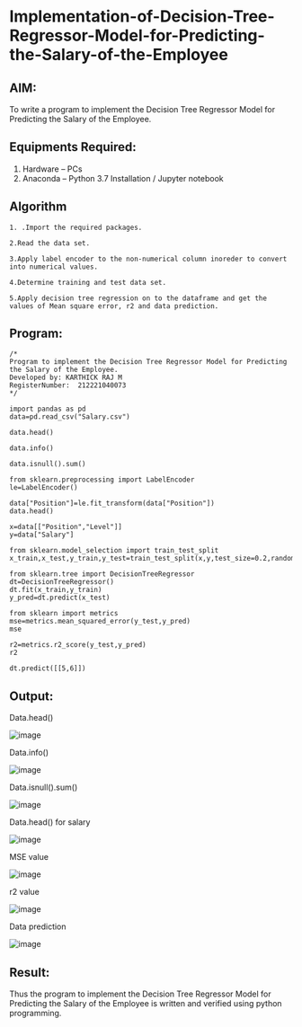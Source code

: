 # Implementation-of-Decision-Tree-Regressor-Model-for-Predicting-the-Salary-of-the-Employee

## AIM:
To write a program to implement the Decision Tree Regressor Model for Predicting the Salary of the Employee.

## Equipments Required:
1. Hardware – PCs
2. Anaconda – Python 3.7 Installation / Jupyter notebook

## Algorithm
```
1. .Import the required packages.

2.Read the data set.

3.Apply label encoder to the non-numerical column inoreder to convert into numerical values.

4.Determine training and test data set.

5.Apply decision tree regression on to the dataframe and get the values of Mean square error, r2 and data prediction.
```
## Program:
```
/*
Program to implement the Decision Tree Regressor Model for Predicting the Salary of the Employee.
Developed by: KARTHICK RAJ M
RegisterNumber:  212221040073
*/
```
```
import pandas as pd
data=pd.read_csv("Salary.csv")

data.head()

data.info()

data.isnull().sum()

from sklearn.preprocessing import LabelEncoder
le=LabelEncoder()

data["Position"]=le.fit_transform(data["Position"])
data.head()

x=data[["Position","Level"]]
y=data["Salary"]

from sklearn.model_selection import train_test_split
x_train,x_test,y_train,y_test=train_test_split(x,y,test_size=0.2,random_state=2)

from sklearn.tree import DecisionTreeRegressor
dt=DecisionTreeRegressor()
dt.fit(x_train,y_train)
y_pred=dt.predict(x_test)

from sklearn import metrics
mse=metrics.mean_squared_error(y_test,y_pred)
mse

r2=metrics.r2_score(y_test,y_pred)
r2

dt.predict([[5,6]])
```

## Output:

Data.head()

![image](https://github.com/KARTHICKRAJM84/Implementation-of-Decision-Tree-Regressor-Model-for-Predicting-the-Salary-of-the-Employee/assets/128134963/e7c07ed6-69cf-4c4a-84ad-e27212690089)



Data.info()

![image](https://github.com/KARTHICKRAJM84/Implementation-of-Decision-Tree-Regressor-Model-for-Predicting-the-Salary-of-the-Employee/assets/128134963/5a4e00c8-3c8d-473b-9d7d-bf75744ce21a)


Data.isnull().sum()


![image](https://github.com/KARTHICKRAJM84/Implementation-of-Decision-Tree-Regressor-Model-for-Predicting-the-Salary-of-the-Employee/assets/128134963/d3aaadf1-d9d9-42c6-a70d-65211e7ab707)

Data.head() for salary

![image](https://github.com/KARTHICKRAJM84/Implementation-of-Decision-Tree-Regressor-Model-for-Predicting-the-Salary-of-the-Employee/assets/128134963/5402ff14-9229-4eab-bbbf-dac446d2e2b0)


MSE value


![image](https://github.com/KARTHICKRAJM84/Implementation-of-Decision-Tree-Regressor-Model-for-Predicting-the-Salary-of-the-Employee/assets/128134963/7e4e5e68-5ce3-4fd6-9d10-006f868ae306)


r2 value

![image](https://github.com/KARTHICKRAJM84/Implementation-of-Decision-Tree-Regressor-Model-for-Predicting-the-Salary-of-the-Employee/assets/128134963/923b974c-50f1-4680-87df-418f065d1327)


Data prediction

![image](https://github.com/KARTHICKRAJM84/Implementation-of-Decision-Tree-Regressor-Model-for-Predicting-the-Salary-of-the-Employee/assets/128134963/4de03f07-c0c8-4a17-aeec-291d8b9a28b2)

## Result:
Thus the program to implement the Decision Tree Regressor Model for Predicting the Salary of the Employee is written and verified using python programming.
